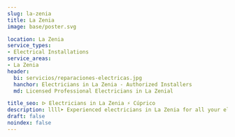 ```yaml
---
slug: la-zenia
title: La Zenia
image: base/poster.svg

location: La Zenia
service_types:
- Electrical Installations
service_areas:
- La Zenia
header:
  bi: servicios/reparaciones-electricas.jpg
  hanchor: Electricians in La Zenia - Authorized Installers
  md: Licensed Professional Electricians in La Zenial

title_seo: ᐅ Electricians in La Zenia ⚡️ Cúprico
description: llll➤ Experienced electricians in La Zenia for all your electrical needs. Fast, efficient and reliable service ✅ Contact us!
draft: false
noindex: false
---
```

